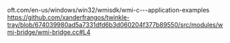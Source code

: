 









oft.com/en-us/windows/win32/wmisdk/wmi-c---application-examples
https://github.com/xanderfrangos/twinkle-tray/blob/674039980ad5a7331dfd6b3d060204f377b89550/src/modules/wmi-bridge/wmi-bridge.cc#L4